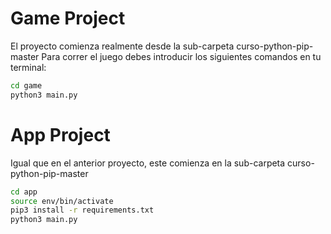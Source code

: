 # Game Project

El proyecto comienza realmente desde la sub-carpeta curso-python-pip-master
Para correr el juego debes introducir los siguientes comandos en tu terminal:

```sh
cd game
python3 main.py 
```

# App Project

Igual que en el anterior proyecto, este comienza en la sub-carpeta curso-python-pip-master

```sh
cd app
source env/bin/activate
pip3 install -r requirements.txt
python3 main.py 
```